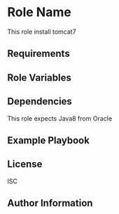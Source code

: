 Role Name
=========

This role install tomcat7

Requirements
------------


Role Variables
--------------


Dependencies
------------

This role expects Java8 from Oracle

Example Playbook
----------------


License
-------

ISC

Author Information
------------------

